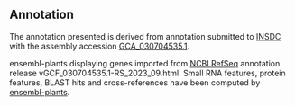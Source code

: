 **Annotation**
----------

The annotation presented is derived from annotation submitted to
[INSDC](http://www.insdc.org) with the assembly accession [GCA\_030704535.1](http://www.ebi.ac.uk/ena/data/view/GCA_030704535.1).

ensembl-plants displaying genes imported from [NCBI RefSeq](https://www.ncbi.nlm.nih.gov/genome/annotation_euk/Vitis_vinifera/GCF_030704535.1-RS_2023_09.html) annotation release vGCF_030704535.1-RS_2023_09.html.
Small RNA features, protein features, BLAST hits and cross-references have been
computed by [ensembl-plants](https://plants.ensembl.org/info/genome/annotation/index.html).
